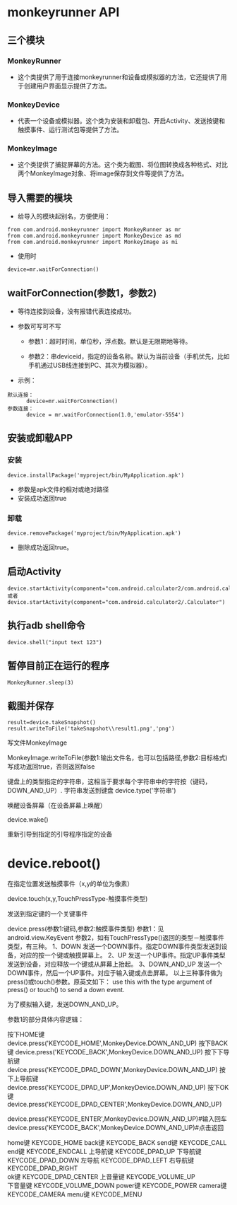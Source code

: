 # monkeyrunner API

## 三个模块

### MonkeyRunner 

  - 这个类提供了用于连接monkeyrunner和设备或模拟器的方法，它还提供了用于创建用户界面显示提供了方法。    

### MonkeyDevice
  
  - 代表一个设备或模拟器。这个类为安装和卸载包、开启Activity、发送按键和触摸事件、运行测试包等提供了方法。
    
### MonkeyImage
  
  - 这个类提供了捕捉屏幕的方法。这个类为截图、将位图转换成各种格式、对比两个MonkeyImage对象、将image保存到文件等提供了方法。

## 导入需要的模块

  - 给导入的模块起别名，方便使用：

```
from com.android.monkeyrunner import MonkeyRunner as mr
from com.android.monkeyrunner import MonkeyDevice as md
from com.android.monkeyrunner import MonkeyImage as mi
```
  
  - 使用时

```
device=mr.waitForConnection() 
```

## waitForConnection(参数1，参数2)

  - 等待连接到设备，没有报错代表连接成功。
  
  - 参数可写可不写
  
    - 参数1：超时时间，单位秒，浮点数。默认是无限期地等待。
    
    - 参数2：串deviceid，指定的设备名称。默认为当前设备（手机优先，比如手机通过USB线连接到PC、其次为模拟器）。

  - 示例：

```
默认连接：
      device=mr.waitForConnection()
参数连接：
      device = mr.waitForConnection(1.0,'emulator-5554')
```

## 安装或卸载APP

### 安装

```
device.installPackage('myproject/bin/MyApplication.apk')
```

  - 参数是apk文件的相对或绝对路径
  - 安装成功返回true

### 卸载

```
device.removePackage('myproject/bin/MyApplication.apk')
```

  - 删除成功返回true。

## 启动Activity

```
device.startActivity(component="com.android.calculator2/com.android.calculator2.Calculator")
或者
device.startActivity(component="com.android.calculator2/.Calculator")
```

## 执行adb shell命令

```
device.shell("input text 123")
```

## 暂停目前正在运行的程序

```
MonkeyRunner.sleep(3)
```

## 截图并保存

```
result=device.takeSnapshot()
result.writeToFile('takeSnapshot\\result1.png','png')
```

写文件MonkeyImage

MonkeyImage.writeToFile(参数1:输出文件名，也可以包括路径,参数2:目标格式)
写成功返回true，否则返回false


键盘上的类型指定的字符串，这相当于要求每个字符串中的字符按（键码，DOWN_AND_UP）.
字符串发送到键盘
device.type('字符串')

唤醒设备屏幕（在设备屏幕上唤醒）

device.wake()

重新引导到指定的引导程序指定的设备

device.reboot()
=========================================================

在指定位置发送触摸事件（x,y的单位为像素）

device.touch(x,y,TouchPressType-触摸事件类型)

发送到指定键的一个关键事件

device.press(参数1:键码,参数2:触摸事件类型)
参数1：见android.view.KeyEvent
参数2，如有TouchPressType()返回的类型－触摸事件类型，有三种。
1、DOWN 发送一个DOWN事件。指定DOWN事件类型发送到设备，对应的按一个键或触摸屏幕上。
2、UP 发送一个UP事件。指定UP事件类型发送到设备，对应释放一个键或从屏幕上抬起。
3、DOWN_AND_UP 发送一个DOWN事件，然后一个UP事件。对应于输入键或点击屏幕。
以上三种事件做为press()或touch()参数。原英文如下：
use this with the type argument of press() or touch() to send a down event.


为了模拟输入键，发送DOWN_AND_UP。


参数1的部分具体内容逻辑：

按下HOME键 device.press('KEYCODE_HOME',MonkeyDevice.DOWN_AND_UP) 
按下BACK键 device.press('KEYCODE_BACK',MonkeyDevice.DOWN_AND_UP) 
按下下导航键 device.press('KEYCODE_DPAD_DOWN',MonkeyDevice.DOWN_AND_UP) 
按下上导航键 device.press('KEYCODE_DPAD_UP',MonkeyDevice.DOWN_AND_UP) 
按下OK键 device.press('KEYCODE_DPAD_CENTER',MonkeyDevice.DOWN_AND_UP)


device.press('KEYCODE_ENTER',MonkeyDevice.DOWN_AND_UP)#输入回车
device.press('KEYCODE_BACK',MonkeyDevice.DOWN_AND_UP)#点击返回

home键 KEYCODE_HOME 
back键 KEYCODE_BACK 
send键 KEYCODE_CALL 
end键 KEYCODE_ENDCALL 
上导航键 KEYCODE_DPAD_UP 
下导航键 KEYCODE_DPAD_DOWN 
左导航 KEYCODE_DPAD_LEFT 
右导航键 KEYCODE_DPAD_RIGHT  
ok键 KEYCODE_DPAD_CENTER 
上音量键 KEYCODE_VOLUME_UP  
下音量键 KEYCODE_VOLUME_DOWN 
power键 KEYCODE_POWER 
camera键 KEYCODE_CAMERA 
menu键 KEYCODE_MENU 
